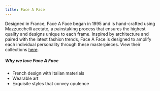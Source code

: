 ```yaml
---
title: Face A Face
---
```


<div class="employee-heading">
Designed in France, Face A Face began in 1995 and is hand-crafted using Mazzucchelli acetate, a painstaking process that ensures the highest quality and designs unique to each frame. Inspired by architecture and paired with the latest fashion trends, Face A Face is designed to amplify each individual personality through these masterpieces. View their collections <a href="http://www.faceaface-paris.com/?lang=en">here</a>.
</div>

##### Why we love Face A Face

- French design with Italian materials
- Wearable art
- Exquisite styles that convey opulence
